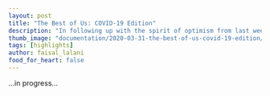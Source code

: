 ```yaml
---
layout: post
title: "The Best of Us: COVID-19 Edition"
description: "In following up with the spirit of optimism from last week’s post, I’ll be covering stories exemplifying the true nature of our situation — not the apocalyptic stifling of society caused by a pandemic, but a hopeful global solidarity in the face of adversity."
thumb_image: "documentation/2020-03-31-the-best-of-us-covid-19-edition/thumb.jpg"
tags: [highlights]
author: faisal_lalani
food_for_heart: false
---
```


...in progress...